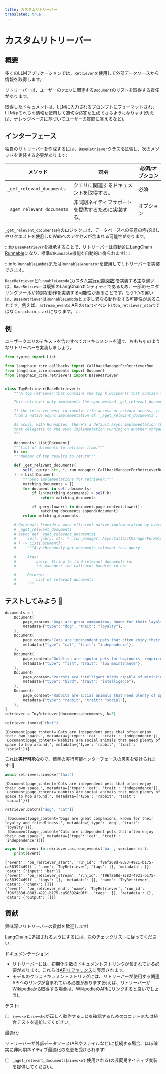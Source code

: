 ```yaml
---
title: カスタムリトリーバー
translated: true
---
```


# カスタムリトリーバー

## 概要

多くのLLMアプリケーションでは、`Retriever`を使用して外部データソースから情報を取得します。

リトリーバーは、ユーザーの`クエリ`に関連する`Document`のリストを取得する責任があります。

取得したドキュメントは、LLMに入力されるプロンプトにフォーマットされ、LLMはそれらの情報を使用して適切な応答を生成できるようになります(例えば、ナレッジベースに基づいてユーザーの質問に答えるなど)。

## インターフェース

独自のリトリーバーを作成するには、`BaseRetriever`クラスを拡張し、次のメソッドを実装する必要があります:

| メソッド                        | 説明                                      | 必須/オプション |
|--------------------------------|--------------------------------------------------|-------------------|
| `_get_relevant_documents`      | クエリに関連するドキュメントを取得する。               | 必須          |
| `_aget_relevant_documents`     | 非同期ネイティブサポートを提供するために実装する。       | オプション          |

`_get_relevant_documents`内のロジックには、データベースへの任意の呼び出しやリクエストを使用したWebへのアクセスが含まれる可能性があります。

:::tip
`BaseRetriever`を継承することで、リトリーバーは自動的にLangChain [Runnable](/docs/expression_language/interface)になり、標準の`Runnable`機能を自動的に得られます!
:::

:::info
`RunnableLambda`または`RunnableGenerator`を使用してリトリーバーを実装できます。

`BaseRetriever`と`RunnableLambda`(カスタム[実行可能関数](/docs/expression_language/primitives/functions))を実装する主な違いは、`BaseRetriever`は既知のLangChainエンティティであるため、一部のモニタリングツールが特別な動作を実装する可能性があることです。もう1つの違いは、`BaseRetriever`は`RunnableLambda`とは少し異なる動作をする可能性があることです。例えば、`astream_events` APIの`start`イベントは`on_retriever_start`ではなく`on_chain_start`になります。
:::

## 例

ユーザークエリのテキストを含むすべてのドキュメントを返す、おもちゃのようなリトリーバーを実装しましょう。

```python
from typing import List

from langchain_core.callbacks import CallbackManagerForRetrieverRun
from langchain_core.documents import Document
from langchain_core.retrievers import BaseRetriever


class ToyRetriever(BaseRetriever):
    """A toy retriever that contains the top k documents that contain the user query.

    This retriever only implements the sync method _get_relevant_documents.

    If the retriever were to involve file access or network access, it could benefit
    from a native async implementation of `_aget_relevant_documents`.

    As usual, with Runnables, there's a default async implementation that's provided
    that delegates to the sync implementation running on another thread.
    """

    documents: List[Document]
    """List of documents to retrieve from."""
    k: int
    """Number of top results to return"""

    def _get_relevant_documents(
        self, query: str, *, run_manager: CallbackManagerForRetrieverRun
    ) -> List[Document]:
        """Sync implementations for retriever."""
        matching_documents = []
        for document in self.documents:
            if len(matching_documents) > self.k:
                return matching_documents

            if query.lower() in document.page_content.lower():
                matching_documents.append(document)
        return matching_documents

    # Optional: Provide a more efficient native implementation by overriding
    # _aget_relevant_documents
    # async def _aget_relevant_documents(
    #     self, query: str, *, run_manager: AsyncCallbackManagerForRetrieverRun
    # ) -> List[Document]:
    #     """Asynchronously get documents relevant to a query.

    #     Args:
    #         query: String to find relevant documents for
    #         run_manager: The callbacks handler to use

    #     Returns:
    #         List of relevant documents
    #     """
```

## テストしてみよう 🧪

```python
documents = [
    Document(
        page_content="Dogs are great companions, known for their loyalty and friendliness.",
        metadata={"type": "dog", "trait": "loyalty"},
    ),
    Document(
        page_content="Cats are independent pets that often enjoy their own space.",
        metadata={"type": "cat", "trait": "independence"},
    ),
    Document(
        page_content="Goldfish are popular pets for beginners, requiring relatively simple care.",
        metadata={"type": "fish", "trait": "low maintenance"},
    ),
    Document(
        page_content="Parrots are intelligent birds capable of mimicking human speech.",
        metadata={"type": "bird", "trait": "intelligence"},
    ),
    Document(
        page_content="Rabbits are social animals that need plenty of space to hop around.",
        metadata={"type": "rabbit", "trait": "social"},
    ),
]
retriever = ToyRetriever(documents=documents, k=3)
```

```python
retriever.invoke("that")
```

```output
[Document(page_content='Cats are independent pets that often enjoy their own space.', metadata={'type': 'cat', 'trait': 'independence'}),
 Document(page_content='Rabbits are social animals that need plenty of space to hop around.', metadata={'type': 'rabbit', 'trait': 'social'})]
```

これは**実行可能**なので、標準の実行可能インターフェースの恩恵を受けられます! 🤩

```python
await retriever.ainvoke("that")
```

```output
[Document(page_content='Cats are independent pets that often enjoy their own space.', metadata={'type': 'cat', 'trait': 'independence'}),
 Document(page_content='Rabbits are social animals that need plenty of space to hop around.', metadata={'type': 'rabbit', 'trait': 'social'})]
```

```python
retriever.batch(["dog", "cat"])
```

```output
[[Document(page_content='Dogs are great companions, known for their loyalty and friendliness.', metadata={'type': 'dog', 'trait': 'loyalty'})],
 [Document(page_content='Cats are independent pets that often enjoy their own space.', metadata={'type': 'cat', 'trait': 'independence'})]]
```

```python
async for event in retriever.astream_events("bar", version="v1"):
    print(event)
```

```output
{'event': 'on_retriever_start', 'run_id': 'f96f268d-8383-4921-b175-ca583924d9ff', 'name': 'ToyRetriever', 'tags': [], 'metadata': {}, 'data': {'input': 'bar'}}
{'event': 'on_retriever_stream', 'run_id': 'f96f268d-8383-4921-b175-ca583924d9ff', 'tags': [], 'metadata': {}, 'name': 'ToyRetriever', 'data': {'chunk': []}}
{'event': 'on_retriever_end', 'name': 'ToyRetriever', 'run_id': 'f96f268d-8383-4921-b175-ca583924d9ff', 'tags': [], 'metadata': {}, 'data': {'output': []}}
```

## 貢献

興味深いリトリーバーの貢献を歓迎します!

LangChainに追加されるようにするには、次のチェックリストに従ってください:

ドキュメンテーション:

* リトリーバーには、初期化引数のドキュメントストリングが含まれている必要があります。これらは[APIリファレンス](https://api.python.langchain.com/en/stable/langchain_api_reference.html)に表示されます。
* モデルのクラスドキュメントストリングには、リトリーバーが使用する関連APIへのリンクが含まれている必要があります(例えば、リトリーバーがWikipediaから取得する場合は、WikipediaのAPIにリンクすると良いでしょう)。

テスト:

* [ ] `invoke`と`ainvoke`が正しく動作することを確認するためのユニットまたは統合テストを追加してください。

最適化:

リトリーバーが外部データソース(APIやファイルなど)に接続する場合、ほぼ確実に非同期ネイティブ最適化の恩恵を受けられます!

* [ ] `_aget_relevant_documents`(`ainvoke`で使用される)の非同期ネイティブ実装を提供してください。
